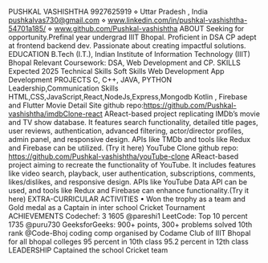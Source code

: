 
PUSHKAL VASHISHTHA
 9927625919 ⋄ Uttar Pradesh , India
 pushkalvas730@gmail.com ⋄ www.linkedin.com/in/pushkal-vashishtha-54701a185/ ⋄ www.github.com/Pushkal-vashishtha
 ABOUT
 Seeking for opportunity.Prefinal year undergrad IIIT Bhopal. Proficient in DSA CP adept at frontend backend dev.
 Passionate about creating impactful solutions.
 EDUCATION
 B.Tech (I.T.), Indian Institute of Information Technology (IIIT) Bhopal
 Relevant Coursework: DSA, Web Development and CP.
 SKILLS
 Expected 2025
 Technical Skills
 Soft Skills
 Web Development
 App Development
 PROJECTS
 C, C++, JAVA, PYTHON
 Leadership,Communication Skills
 HTML,CSS,JavaScript,React,NodeJs,Express,Mongodb
 Kotlin , Firebase and Flutter
 Movie Detail Site github repo:https://github.com/Pushkal-vashishtha/imdbClone-react
 AReact-based project replicating IMDb’s movie and TV show database. It features search functionality, detailed title
 pages, user reviews, authentication, advanced filtering, actor/director profiles, admin panel, and responsive design.
 APIs like TMDb and tools like Redux and Firebase can be utilized. (Try it here)
 YouTube Clone github repo: https://github.com/Pushkal-vashishtha/youTube-clone
 AReact-based project aiming to recreate the functionality of YouTube. It includes features like video search, playback,
 user authentication, subscriptions, comments, likes/dislikes, and responsive design. APIs like YouTube Data API can
 be used, and tools like Redux and Firebase can enhance functionality.(Try it here)
 EXTRA-CURRICULAR ACTIVITIES
 • Won the trophy as a team and Gold medal as a Captain in inter school Cricket Tournament
 ACHIEVEMENTS
 Codechef: 3 1605 @pareshi1
 LeetCode: Top 10 percent 1735 @puru730
 GeeksforGeeks: 900+ points, 300+ problems solved
 10th rank @Code-Bhoj coding comp organised by Codame Club of IIIT Bhopal for all bhopal colleges
 95 percent in 10th class
 95.2 percent in 12th class
 LEADERSHIP
 Captained the school Cricket team
